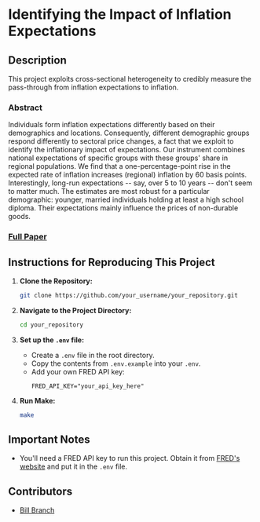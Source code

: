 # Identifying the Impact of Inflation Expectations

## Description

This project exploits cross-sectional heterogeneity to credibly measure the pass-through from inflation expectations to inflation. 

### Abstract

Individuals form inflation expectations differently based on their demographics and locations. Consequently, different demographic groups respond differently to sectoral price changes, a fact that we exploit to identify the inflationary impact of expectations. Our instrument combines national expectations of specific groups with these groups' share in regional populations. We find that a one-percentage-point rise in the expected rate of inflation increases (regional) inflation by 60 basis points. Interestingly, long-run expectations -- say, over 5 to 10 years -- don't seem to matter much. The estimates are most robust for a particular demographic: younger, married individuals holding at least a high school diploma. Their expectations mainly influence the prices of non-durable goods.

### [Full Paper](https://william-branch.github.io/groupexpects/docs/main.pdf)

## Instructions for Reproducing This Project

1. **Clone the Repository:**
    ```bash
    git clone https://github.com/your_username/your_repository.git
    ```

2. **Navigate to the Project Directory:**
    ```bash
    cd your_repository
    ```

3. **Set up the `.env` file:**
    - Create a `.env` file in the root directory.
    - Copy the contents from `.env.example` into your `.env`.
    - Add your own FRED API key:
        ```text
        FRED_API_KEY="your_api_key_here"
        ```

4. **Run Make:**
    ```bash
    make
    ```

## Important Notes

- You'll need a FRED API key to run this project. Obtain it from [FRED's website](https://research.stlouisfed.org/fred2/) and put it in the `.env` file.



## Contributors

- [Bill Branch](https://williambranch.org)

